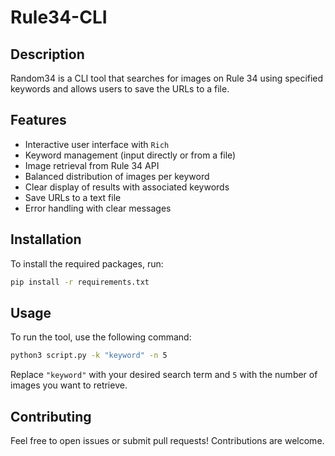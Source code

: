 # Rule34-CLI

## Description

Random34 is a CLI tool that searches for images on Rule 34 using specified keywords and allows users to save the URLs to a file.

## Features

- Interactive user interface with `Rich`
- Keyword management (input directly or from a file)
- Image retrieval from Rule 34 API
- Balanced distribution of images per keyword
- Clear display of results with associated keywords
- Save URLs to a text file
- Error handling with clear messages

## Installation

To install the required packages, run:

```bash
pip install -r requirements.txt
```

## Usage

To run the tool, use the following command:

```bash
python3 script.py -k "keyword" -n 5
```

Replace `"keyword"` with your desired search term and `5` with the number of images you want to retrieve.

## Contributing

Feel free to open issues or submit pull requests! Contributions are welcome.
